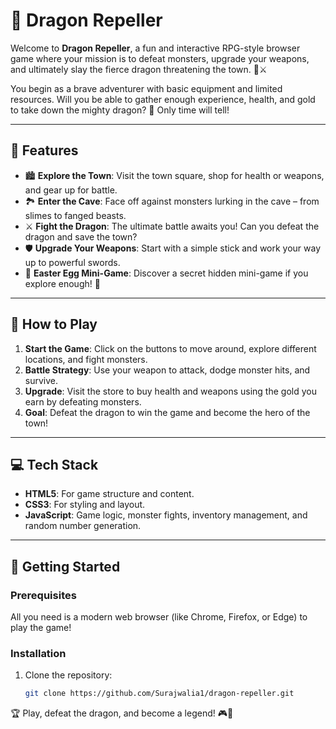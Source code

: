 # 🐉 Dragon Repeller

Welcome to **Dragon Repeller**, a fun and interactive RPG-style browser game where your mission is to defeat monsters, upgrade your weapons, and ultimately slay the fierce dragon threatening the town. 👑⚔️

You begin as a brave adventurer with basic equipment and limited resources. Will you be able to gather enough experience, health, and gold to take down the mighty dragon? 🐲 Only time will tell!


---

## 🌟 Features

- 🏙️ **Explore the Town**: Visit the town square, shop for health or weapons, and gear up for battle.
- 🏞️ **Enter the Cave**: Face off against monsters lurking in the cave – from slimes to fanged beasts.
- ⚔️ **Fight the Dragon**: The ultimate battle awaits you! Can you defeat the dragon and save the town?
- 🛡️ **Upgrade Your Weapons**: Start with a simple stick and work your way up to powerful swords.
- 🐣 **Easter Egg Mini-Game**: Discover a secret hidden mini-game if you explore enough! 🎁

---

## 📖 How to Play

1. **Start the Game**: Click on the buttons to move around, explore different locations, and fight monsters.
2. **Battle Strategy**: Use your weapon to attack, dodge monster hits, and survive.
3. **Upgrade**: Visit the store to buy health and weapons using the gold you earn by defeating monsters.
4. **Goal**: Defeat the dragon to win the game and become the hero of the town!

---

## 💻 Tech Stack

- **HTML5**: For game structure and content.
- **CSS3**: For styling and layout.
- **JavaScript**: Game logic, monster fights, inventory management, and random number generation.

---


## 🚀 Getting Started

### Prerequisites

All you need is a modern web browser (like Chrome, Firefox, or Edge) to play the game!

### Installation

1. Clone the repository:
   ```bash
   git clone https://github.com/Surajwalia1/dragon-repeller.git

🏆 Play, defeat the dragon, and become a legend! 🎮👑   
